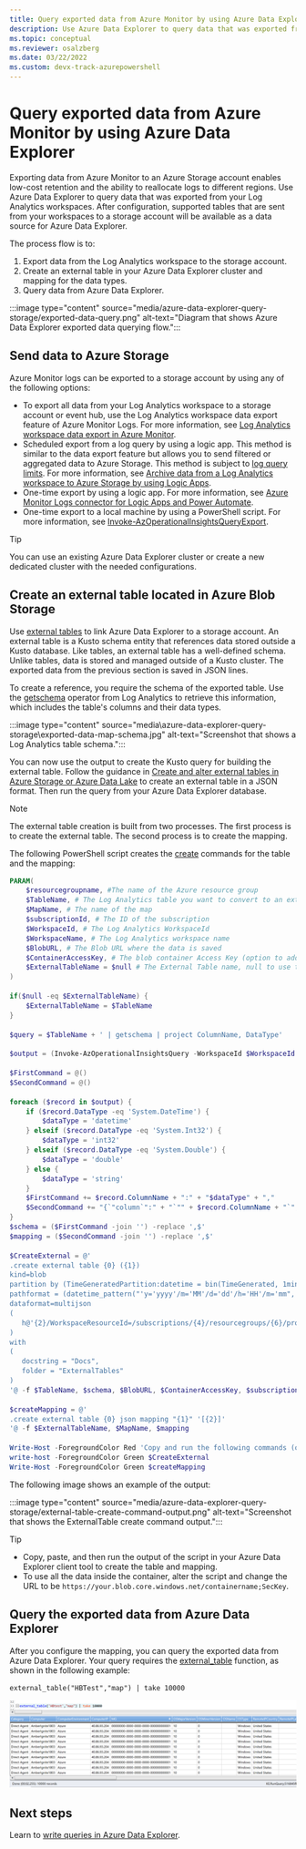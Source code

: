 ```yaml
---
title: Query exported data from Azure Monitor by using Azure Data Explorer
description: Use Azure Data Explorer to query data that was exported from your Log Analytics workspace to an Azure Storage account.
ms.topic: conceptual
ms.reviewer: osalzberg
ms.date: 03/22/2022
ms.custom: devx-track-azurepowershell
---
```


# Query exported data from Azure Monitor by using Azure Data Explorer
Exporting data from Azure Monitor to an Azure Storage account enables low-cost retention and the ability to reallocate logs to different regions. Use Azure Data Explorer to query data that was exported from your Log Analytics workspaces. After configuration, supported tables that are sent from your workspaces to a storage account will be available as a data source for Azure Data Explorer.

The process flow is to:

1. Export data from the Log Analytics workspace to the storage account.
1. Create an external table in your Azure Data Explorer cluster and mapping for the data types.
1. Query data from Azure Data Explorer.

:::image type="content" source="media/azure-data-explorer-query-storage/exported-data-query.png" alt-text="Diagram that shows Azure Data Explorer exported data querying flow.":::

## Send data to Azure Storage
Azure Monitor logs can be exported to a storage account by using any of the following options:

- To export all data from your Log Analytics workspace to a storage account or event hub, use the Log Analytics workspace data export feature of Azure Monitor Logs. For more information, see [Log Analytics workspace data export in Azure Monitor](./logs-data-export.md).
- Scheduled export from a log query by using a logic app. This method is similar to the data export feature but allows you to send filtered or aggregated data to Azure Storage. This method is subject to [log query limits](../service-limits.md#log-analytics-workspaces). For more information, see [Archive data from a Log Analytics workspace to Azure Storage by using Logic Apps](./logs-export-logic-app.md).
- One-time export by using a logic app. For more information, see [Azure Monitor Logs connector for Logic Apps and Power Automate](./logicapp-flow-connector.md).
- One-time export to a local machine by using a PowerShell script. For more information, see [Invoke-AzOperationalInsightsQueryExport](https://www.powershellgallery.com/packages/Invoke-AzOperationalInsightsQueryExport).

> [!TIP]
> You can use an existing Azure Data Explorer cluster or create a new dedicated cluster with the needed configurations.

## Create an external table located in Azure Blob Storage
Use [external tables](/azure/data-explorer/kusto/query/schema-entities/externaltables) to link Azure Data Explorer to a storage account. An external table is a Kusto schema entity that references data stored outside a Kusto database. Like tables, an external table has a well-defined schema. Unlike tables, data is stored and managed outside of a Kusto cluster. The exported data from the previous section is saved in JSON lines.

To create a reference, you require the schema of the exported table. Use the [getschema](/azure/data-explorer/kusto/query/getschemaoperator) operator from Log Analytics to retrieve this information, which includes the table's columns and their data types.

:::image type="content" source="media\azure-data-explorer-query-storage\exported-data-map-schema.jpg" alt-text="Screenshot that shows a Log Analytics table schema.":::

You can now use the output to create the Kusto query for building the external table.
Follow the guidance in [Create and alter external tables in Azure Storage or Azure Data Lake](/azure/data-explorer/kusto/management/external-tables-azurestorage-azuredatalake) to create an external table in a JSON format. Then run the query from your Azure Data Explorer database.

>[!NOTE]
>The external table creation is built from two processes. The first process is to create the external table. The second process is to create the mapping.

The following PowerShell script creates the [create](/azure/data-explorer/kusto/management/external-tables-azurestorage-azuredatalake#create-external-table-mapping) commands for the table and the mapping:

```powershell
PARAM(
    $resourcegroupname, #The name of the Azure resource group
    $TableName, # The Log Analytics table you want to convert to an external table
    $MapName, # The name of the map
    $subscriptionId, # The ID of the subscription
    $WorkspaceId, # The Log Analytics WorkspaceId
    $WorkspaceName, # The Log Analytics workspace name
    $BlobURL, # The Blob URL where the data is saved
    $ContainerAccessKey, # The blob container Access Key (option to add an SAS URL)
    $ExternalTableName = $null # The External Table name, null to use the same name
)

if($null -eq $ExternalTableName) {
    $ExternalTableName = $TableName
}

$query = $TableName + ' | getschema | project ColumnName, DataType'

$output = (Invoke-AzOperationalInsightsQuery -WorkspaceId $WorkspaceId -Query $query).Results

$FirstCommand = @()
$SecondCommand = @()

foreach ($record in $output) {
    if ($record.DataType -eq 'System.DateTime') {
        $dataType = 'datetime'
    } elseif ($record.DataType -eq 'System.Int32') {
        $dataType = 'int32'
    } elseif ($record.DataType -eq 'System.Double') {
        $dataType = 'double'
    } else {
        $dataType = 'string'
    }
    $FirstCommand += $record.ColumnName + ":" + "$dataType" + ","
    $SecondCommand += "{`"column`":" + "`"" + $record.ColumnName + "`"," + "`"datatype`":`"$dataType`",`"path`":`"$." + $record.ColumnName + "`"},"
}
$schema = ($FirstCommand -join '') -replace ',$'
$mapping = ($SecondCommand -join '') -replace ',$'

$CreateExternal = @'
.create external table {0} ({1})
kind=blob
partition by (TimeGeneratedPartition:datetime = bin(TimeGenerated, 1min))
pathformat = (datetime_pattern("'y='yyyy'/m='MM'/d='dd'/h='HH'/m='mm", TimeGeneratedPartition))
dataformat=multijson
(
   h@'{2}/WorkspaceResourceId=/subscriptions/{4}/resourcegroups/{6}/providers/microsoft.operationalinsights/workspaces/{5};{3}'
)
with
(
   docstring = "Docs",
   folder = "ExternalTables"
)
'@ -f $TableName, $schema, $BlobURL, $ContainerAccessKey, $subscriptionId, $WorkspaceName.ToLower(), $resourcegroupname.ToLower(),$WorkspaceId

$createMapping = @'
.create external table {0} json mapping "{1}" '[{2}]'
'@ -f $ExternalTableName, $MapName, $mapping

Write-Host -ForegroundColor Red 'Copy and run the following commands (one by one), on your Azure Data Explorer cluster query window to create the external table and mappings:'
write-host -ForegroundColor Green $CreateExternal
Write-Host -ForegroundColor Green $createMapping
```

The following image shows an example of the output:

:::image type="content" source="media/azure-data-explorer-query-storage/external-table-create-command-output.png" alt-text="Screenshot that shows the ExternalTable create command output.":::

>[!TIP]
>* Copy, paste, and then run the output of the script in your Azure Data Explorer client tool to create the table and mapping.
>* To use all the data inside the container, alter the script and change the URL to be `https://your.blob.core.windows.net/containername;SecKey`.

## Query the exported data from Azure Data Explorer

After you configure the mapping, you can query the exported data from Azure Data Explorer. Your query requires the [external_table](/azure/data-explorer/kusto/query/externaltablefunction) function, as shown in the following example:

```kusto
external_table("HBTest","map") | take 10000
```

[![Screenshot that shows the Query Log Analytics exported data.](media/azure-data-explorer-query-storage/external-table-query.png)](media/azure-data-explorer-query-storage/external-table-query.png#lightbox)

## Next steps

Learn to [write queries in Azure Data Explorer](/azure/data-explorer/write-queries).
